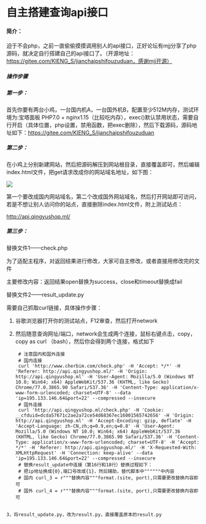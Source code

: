 # 自主搭建查询api接口

#### 简介：

迫于不会php，之前一直偷偷摸摸调用别人的api接口，正好论坛有mjj分享了php源码，就决定自行搭建自己的api接口了。（开源地址：https://gitee.com/KIENG_S/jianchaipshifouzuduan，感谢mjj开源）

##### 操作步骤

##### 第一步：

首先你要有两台小鸡，一台国内机A，一台国外机B，配置至少512M内存，测试环境为:宝塔面板 PHP7.0 + nginx1.15（比较吃内存），exec()默认禁用状态，需要自行开启（具体位置，php设置，禁用函数，把exec删除），然后下载源码，源码地址如下：https://gitee.com/KIENG_S/jianchaipshifouzuduan

##### 第二步：

在小鸡上分别新建网站，然后把源码解压到网站根目录，直接覆盖即可，然后编辑index.html文件，把get请求改成你的网站域名地址，如下图：

![](https://mjj.today/temp/1910/ec034efc07983847.png)

第一个要改成国内网站域名，第二个改成国外网站域名，然后打开网站即可访问，若是不想让别人访问你的站点，直接删除index.html文件，附上测试站点：

http://api.qingyushop.ml/

##### 第三步：

替换文件1——check.php

为了适配主程序，对返回结果进行修改，大家可自主修改，或者直接用修改完的文件

主要修改内容：返回结果open替换为success，close和timeout替换成fail

替换文件2——result_update.py

需要自己抓取curl链接，具体操作步骤：

1. 谷歌浏览器打开你的测试站点，F12审查，然后打开network

2. 然后随意查询网址/端口，network会生成两个连接，鼠标右键点击，copy， copy as curl （bash），然后你会得到两个连接，格式如下

   ~~~
    # 注意国内和国外连接
    # 国内连接
    curl 'http://www.cherbim.com/check.php' -H 'Accept: */*' -H 'Referer: http://api.qingyushop.ml/' -H 'Origin: http://api.qingyushop.ml' -H 'User-Agent: Mozilla/5.0 (Windows NT 10.0; Win64; x64) AppleWebKit/537.36 (KHTML, like Gecko) Chrome/77.0.3865.90 Safari/537.36' -H 'Content-Type: application/x-www-form-urlencoded; charset=UTF-8' --data 'ip=195.133.146.64&port=22' --compressed --insecure
    # 国外连接
    curl 'http://api.qingyushop.ml/check.php' -H 'Cookie: __cfduid=dcda57671c2ae2a72ce54d68367ec16001565742656' -H 'Origin: http://api.qingyushop.ml' -H 'Accept-Encoding: gzip, deflate' -H 'Accept-Language: zh-CN,zh;q=0.9,en;q=0.8' -H 'User-Agent: Mozilla/5.0 (Windows NT 10.0; Win64; x64) AppleWebKit/537.36 (KHTML, like Gecko) Chrome/77.0.3865.90 Safari/537.36' -H 'Content-Type: application/x-www-form-urlencoded; charset=UTF-8' -H 'Accept: */*' -H 'Referer: http://api.qingyushop.ml/' -H 'X-Requested-With: XMLHttpRequest' -H 'Connection: keep-alive' --data 'ip=195.133.146.64&port=22' --compressed --insecure
    # 替换result_update中连接（第16行和18行）替换过程如下：
    # 把ip地址换成{0},端口号改成{1}，然后辅助，替代脚本中""""""中内容
    # 国内 curl_3 = r"""替换内容"""format.(site, port),只需要更改替换内容即可
    # 国外 curl_4 = r"""替换内容"""format.(site, port),只需要更改替换内容即可
~~~
   
3，将result_update.py，改为result.py，直接覆盖原本的result.py
   
   



